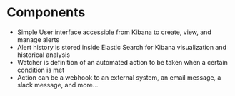 # Components #

* Simple User interface accessible from Kibana to create, view, and manage alerts
* Alert history is stored inside Elastic Search for Kibana visualization and historical analysis
* Watcher is definition of an automated action to be taken when a certain condition is met
* Action can be a webhook to an external system, an email message, a slack message, and more...